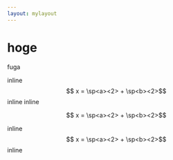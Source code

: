 ```yaml
---
layout: mylayout
---
```


# hoge
fuga

inline $$ x = \sp<a><2> + \sp<b><2>$$ inline inline

$$ x = \sp<a><2> + \sp<b><2>$$

inline $$ x = \sp<a><2> +
\sp<b><2>$$ inline
